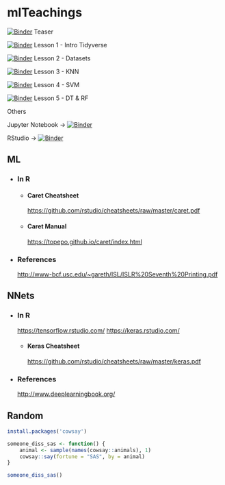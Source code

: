 # mlTeachings

[![Binder](http://mybinder.org/badge.svg)](http://beta.mybinder.org/v2/gh/gbonomib/mlTeachings/master?filepath=lessons/one/0_teaser.ipynb?urlpath=tree) Teaser

[![Binder](http://mybinder.org/badge.svg)](http://beta.mybinder.org/v2/gh/gbonomib/mlTeachings/master?filepath=lessons/one/1_intro_tidiverse.ipynb?urlpath=tree) Lesson 1 - Intro Tidyverse

[![Binder](http://mybinder.org/badge.svg)](http://beta.mybinder.org/v2/gh/gbonomib/mlTeachings/master?filepath=lessons/one/2_datasets.ipynb?urlpath=tree) Lesson 2 - Datasets

[![Binder](http://mybinder.org/badge.svg)](http://beta.mybinder.org/v2/gh/gbonomib/mlTeachings/master?filepath=lessons/one/3_knn.ipynb?urlpath=tree) Lesson 3 - KNN

[![Binder](http://mybinder.org/badge.svg)](http://beta.mybinder.org/v2/gh/gbonomib/mlTeachings/master?filepath=lessons/one/4_svm.ipynb?urlpath=tree) Lesson 4 - SVM

[![Binder](http://mybinder.org/badge.svg)](http://beta.mybinder.org/v2/gh/gbonomib/mlTeachings/master?filepath=lessons/one/5_dt.ipynb?urlpath=tree) Lesson 5 - DT & RF

Others

Jupyter Notebook -> [![Binder](http://mybinder.org/badge.svg)](http://beta.mybinder.org/v2/gh/gbonomib/mlTeachings/master?urlpath=tree)

RStudio -> [![Binder](http://mybinder.org/badge.svg)](http://beta.mybinder.org/v2/gh/gbonomib/mlTeachings/master?urlpath=rstudio)

## ML
* ### In R
    * #### Caret Cheatsheet
        https://github.com/rstudio/cheatsheets/raw/master/caret.pdf
    * #### Caret Manual
         https://topepo.github.io/caret/index.html
* ### References
    http://www-bcf.usc.edu/~gareth/ISL/ISLR%20Seventh%20Printing.pdf

## NNets
* ### In R
    https://tensorflow.rstudio.com/
    https://keras.rstudio.com/
    * #### Keras Cheatsheet
        https://github.com/rstudio/cheatsheets/raw/master/keras.pdf
*   ### References
    http://www.deeplearningbook.org/

## Random

```r
install.packages('cowsay')

someone_diss_sas <- function() {
    animal <- sample(names(cowsay::animals), 1) 
    cowsay::say(fortune = "SAS", by = animal)  
}

someone_diss_sas()

```

